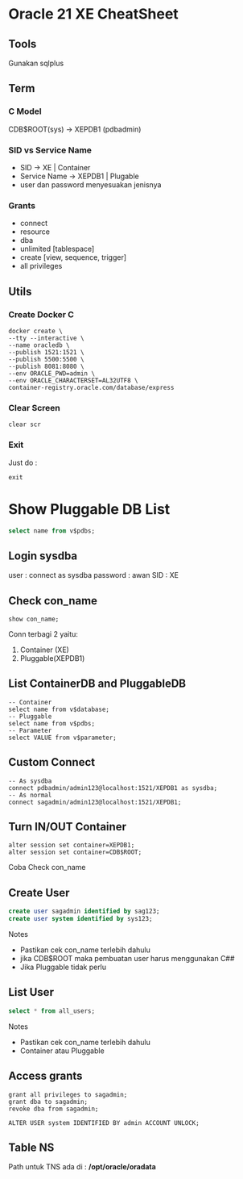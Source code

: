 # Oracle 21 XE CheatSheet

## Tools
Gunakan sqlplus

## Term
### C Model
CDB$ROOT(sys) -> XEPDB1 (pdbadmin)

### SID vs Service Name
- SID -> XE | Container
- Service Name -> XEPDB1 | Plugable
- user dan password menyesuakan jenisnya

### Grants
- connect
- resource
- dba
- unlimited [tablespace]
- create [view, sequence, trigger]
- all privileges

## Utils
### Create Docker C
```shell
docker create \
--tty --interactive \
--name oracledb \
--publish 1521:1521 \
--publish 5500:5500 \
--publish 8081:8080 \
--env ORACLE_PWD=admin \
--env ORACLE_CHARACTERSET=AL32UTF8 \
container-registry.oracle.com/database/express
```

### Clear Screen
```oraclesqlplus
clear scr
```
### Exit
Just do :
```oraclesqlplus
exit
```

# Show Pluggable DB List
```sql
select name from v$pdbs;
```

## Login sysdba
user : connect as sysdba
password : awan
SID : XE

## Check con_name
```oraclesqlplus
show con_name;
```
Conn terbagi 2 yaitu: 
1. Container (XE) 
2. Pluggable(XEPDB1)

## List ContainerDB and PluggableDB
```oraclesqlplus
-- Container 
select name from v$database;
-- Pluggable
select name from v$pdbs;
-- Parameter
select VALUE from v$parameter;

```

## Custom Connect
```oraclesqlplus
-- As sysdba
connect pdbadmin/admin123@localhost:1521/XEPDB1 as sysdba;
-- As normal
connect sagadmin/admin123@localhost:1521/XEPDB1;
```

## Turn IN/OUT Container
```oraclesqlplus
alter session set container=XEPDB1;
alter session set container=CDB$ROOT;
```
Coba Check con_name



## Create User
```sql
create user sagadmin identified by sag123;
create user system identified by sys123;
```
Notes 
- Pastikan cek con_name terlebih dahulu
- jika CDB$ROOT maka pembuatan user harus menggunakan C##
- Jika Pluggable tidak perlu

## List User
```sql
select * from all_users;
```
Notes
- Pastikan cek con_name terlebih dahulu
- Container atau Pluggable

## Access grants
```oraclesqlplus
grant all privileges to sagadmin;
grant dba to sagadmin;
revoke dba from sagadmin;

ALTER USER system IDENTIFIED BY admin ACCOUNT UNLOCK;

```

## Table NS
Path untuk TNS ada di : **/opt/oracle/oradata**